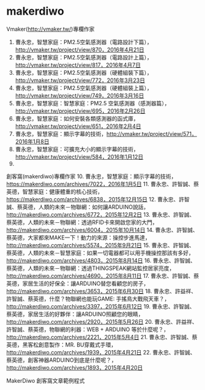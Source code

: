 # makerdiwo

Vmaker(http://vmaker.tw/)專欄作家
1.	曹永忠，智慧家庭：PM2.5空氣感測器（電路設計下篇），http://vmaker.tw/project/view/870，2016年4月21日
2.	曹永忠，智慧家庭：PM2.5空氣感測器（電路設計上篇），http://vmaker.tw/project/view/817，2016年4月7日
3.	曹永忠，智慧家庭：PM2.5空氣感測器（硬體組裝下篇），http://vmaker.tw/project/view/772，2016年3月23日
4.	曹永忠，智慧家庭：PM2.5空氣感測器（硬體組裝上篇），http://vmaker.tw/project/view/749，2016年3月16日
5.	曹永忠，智慧家庭：智慧家庭：PM2.5 空氣感測器（感測器篇），http://vmaker.tw/project/view/695，2016年2月26日
6.	曹永忠，智慧家庭：如何安裝各類感測器的函式庫，http://vmaker.tw/project/view/651，2016年2月4日
7.	曹永忠，智慧家庭：顯示字幕的技術，http://vmaker.tw/project/view/571，2016年1月8日
8.	曹永忠，智慧家庭：可擴充大小的顯示字幕的技術，http://vmaker.tw/project/view/584，2016年1月12日
9.	



創客窩(makerdiwo)專欄作家
10.	曹永忠，智慧家庭：顯示字幕的技術，https://makerdiwo.com/archives/7022，2016年1月5日
11.	曹永忠、許智誠、蔡英德，智慧家庭：健康體重的核心技術，https://makerdiwo.com/archives/6838，2015年12月15日
12.	曹永忠、許智誠、蔡英德，人類的未來－物聯網：如何讓ARDUINO說話，http://makerdiwo.com/archives/6772，2015年12月2日
13.	曹永忠、許智誠、蔡英德，人類的未來－物聯網：透過RFID卡來開啟您家的大門，http://makerdiwo.com/archives/6004，2015年10月14日
14.	曹永忠、許智誠、蔡英德，大家都來MAKE一下！動力的來源：操控步進馬達，http://makerdiwo.com/archives/5574，2015年9月21日
15.	曹永忠、許智誠、蔡英德，人類的未來－智慧家庭：如果一切電器都可以用手機操控那該有多好，http://makerdiwo.com/archives/4803，2015年8月14日
16.	曹永忠、許智誠、蔡英德，人類的未來－物聯網：透過THINGSPEAK網站監控居家亮度，http://makerdiwo.com/archives/4690，2015年8月11日
17.	曹永忠、許智誠、蔡英德，家居生活的好保全：讓ARDUINO替您看顧您的房子，http://makerdiwo.com/archives/3653，2015年6月30日
18.	曹永忠、許益祥、許智誠、蔡英德，什麼？物聯網也能玩GAME: 手搖鳥大戰飛天車？，http://makerdiwo.com/archives/3397，2015年6月12日
19.	曹永忠、許智誠、蔡英德，家居生活的好夥伴：讓ARDUINO照顧您的眼睛，http://makerdiwo.com/archives/2920，2015年5月26日
20.	曹永忠、許益祥、許智誠、蔡英德，物聯網的利器：WEB + ARDUINO 等於什麼呢？，http://makerdiwo.com/archives/2221，2015年5月4日
21.	曹永忠、許智誠、蔡英德，黑客松創意製作：MR. BU穿戴式手環，http://makerdiwo.com/archives/1939，2015年4月21日
22.	曹永忠、許智誠、蔡英德，創客神器ARDUINO到底是什麼呢？，http://makerdiwo.com/archives/1893，2015年4月20日


MakerDiwo 創客窩文章範例程式

